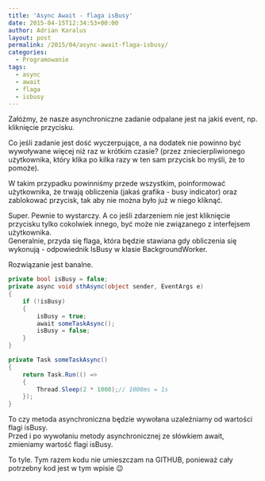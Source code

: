 ```yaml
---
title: 'Async Await - flaga isBusy'
date: 2015-04-15T12:34:53+00:00
author: Adrian Karalus
layout: post
permalink: /2015/04/async-await-flaga-isbusy/
categories:
  - Programowanie
tags:
  - async
  - await
  - flaga
  - isbusy
---
```

Załóżmy, że nasze asynchroniczne zadanie odpalane jest na jakiś event, np. kliknięcie przycisku.  
  
Co jeśli zadanie jest dość wyczerpujące, a na dodatek nie powinno być wywoływane więcej niż raz w krótkim czasie? (przez zniecierpliwionego użytkownika, który klika po kilka razy w ten sam przycisk bo myśli, że to pomoże).

W takim przypadku powinniśmy przede wszystkim, poinformować użytkownika, że trwają obliczenia (jakaś grafika - busy indicator) oraz zablokować przycisk, tak aby nie można było już w niego kliknąć.

Super. Pewnie to wystarczy. A co jeśli zdarzeniem nie jest kliknięcie przycisku tylko cokolwiek innego, być może nie związanego z interfejsem użytkownika.  
Generalnie, przyda się flaga, która będzie stawiana gdy obliczenia się wykonują - odpowiednik IsBusy w klasie BackgroundWorker.

Rozwiązanie jest banalne.

```csharp
private bool isBusy = false;
private async void sthAsync(object sender, EventArgs e)
{
    if (!isBusy)
    {
        isBusy = true;
        await someTaskAsync();
        isBusy = false;
    }
}

private Task someTaskAsync()
{
    return Task.Run(() =>
    {
        Thread.Sleep(2 * 1000);// 1000ms = 1s
    });
}
```

To czy metoda asynchroniczna będzie wywołana uzależniamy od wartości flagi isBusy.  
Przed i po wywołaniu metody asynchronicznej ze słówkiem await, zmieniamy wartość flagi isBusy.

To tyle. Tym razem kodu nie umieszczam na GITHUB, ponieważ cały potrzebny kod jest w tym wpisie 😉